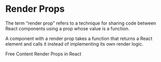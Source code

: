 # Render Props

The term “render prop” refers to a technique for sharing code between React components using a prop whose value is a function.

A component with a render prop takes a function that returns a React element and calls it instead of implementing its own render logic.

<ResourceGroupTitle>Free Content</ResourceGroupTitle>
<BadgeLink colorScheme='blue' badgeText='Official Docs' href='https://reactjs.org/docs/render-props.html'>Render Props in React</BadgeLink>
